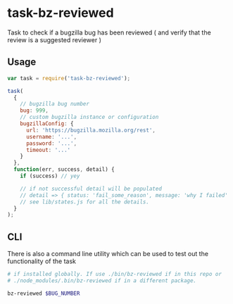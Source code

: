 task-bz-reviewed
================

Task to check if a bugzilla bug has been reviewed ( and verify that the review is a suggested reviewer )

## Usage

```js
var task = require('task-bz-reviewed');

task(
  {
    // bugzilla bug number
    bug: 999,
    // custom bugzilla instance or configuration
    bugzillaConfig: {
      url: 'https://bugzilla.mozilla.org/rest',
      username: '...',
      password: '...',
      timeout: '...'
    }
  },
  function(err, success, detail) {
    if (success) // yey

    // if not successful detail will be populated
    // detail => { status: 'fail_some_reason', message: 'why I failed' }
    // see lib/states.js for all the details.
  }
);
```

## CLI

There is also a command line utility which can be used to test out the
functionality of the task

```sh
# if installed globally. If use ./bin/bz-reviewed if in this repo or
# ./node_modules/.bin/bz-reviewed if in a different package.

bz-reviewed $BUG_NUMBER
```

